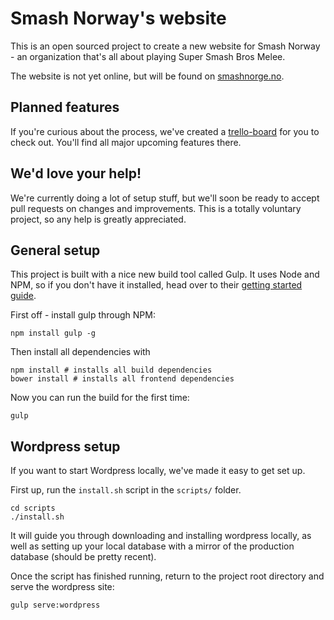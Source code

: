 # Smash Norway's website

This is an open sourced project to create a new website for Smash Norway - an organization that's all about playing
Super Smash Bros Melee.

The website is not yet online, but will be found on [smashnorge.no](http://www.smashnorge.no).

## Planned features

If you're curious about the process, we've created a [trello-board](https://trello.com/b/dZ7MlJDa/smash-norge) for you to check out. You'll find all major upcoming
features there.

## We'd love your help!

We're currently doing a lot of setup stuff, but we'll soon be ready to accept pull requests on changes and improvements.
This is a totally voluntary project, so any help is greatly appreciated.

## General setup

This project is built with a nice new build tool called Gulp. It uses Node and NPM, so if you don't have it installed,
head over to their [getting started guide](https://docs.npmjs.com/getting-started/installing-node).

First off - install gulp through NPM:

    npm install gulp -g

Then install all dependencies with

    npm install # installs all build dependencies
    bower install # installs all frontend dependencies

Now you can run the build for the first time:

    gulp

## Wordpress setup

If you want to start Wordpress locally, we've made it easy to get set up.

First up, run the ``install.sh`` script in the ``scripts/`` folder.

    cd scripts
    ./install.sh

It will guide you through downloading and installing wordpress locally, as well as setting up your local database with a
 mirror of the production database (should be pretty recent).

Once the script has finished running, return to the project root directory and serve the wordpress site:

    gulp serve:wordpress

